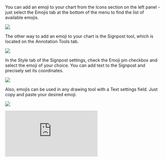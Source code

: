 You can add an emoji to your chart from the Icons section on the left panel - just select the Emojis tab at the bottom of the menu to find the list of available emojis.

![](https://s3.amazonaws.com/cdn.freshdesk.com/data/helpdesk/attachments/production/43524792464/original/1MHHGmgqmda9vgwkwnGuGJLTagi3LuVavg.png?1732191179)

The other way to add an emoji to your chart is the Signpost tool, which is located on the Annotation Tools tab.

![](https://s3.amazonaws.com/cdn.freshdesk.com/data/helpdesk/attachments/production/43524792977/original/q-Q4lpgsETC-siLYs3Q_i-77qYw4gBq7DQ.png?1732191305)

In the Style tab of the Signpost settings, check the Emoji pin checkbox and select the emoji of your choice. You can add text to the Signpost and precisely set its coordinates.

![](https://s3.amazonaws.com/cdn.freshdesk.com/data/helpdesk/attachments/production/43524793142/original/KpiqLubkw861lQZOrbhCuW9uR_tFWfkhzQ.png?1732191336)

Also, emojis can be used in any drawing tool with a Text settings field. Just copy and paste your desired emoji.

![](https://s3.amazonaws.com/cdn.freshdesk.com/data/helpdesk/attachments/production/43524793284/original/CqXLekDkEsyEqNICQK5GUnL62HrEWQh5AQ.png?1732191379)

<iframe src="https://www.youtube.com/embed/u3XfoFuoAx8?&amp;wmode=opaque" frameborder="0" allowfullscreen=""></iframe>